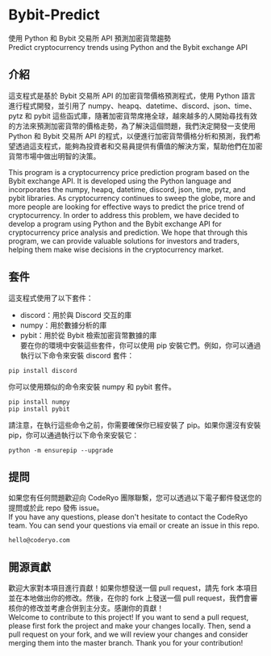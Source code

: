 # Bybit-Predict
使用 Python 和 Bybit 交易所 API 預測加密貨幣趨勢  
Predict cryptocurrency trends using Python and the Bybit exchange API

## 介紹  
這支程式是基於 Bybit 交易所 API 的加密貨幣價格預測程式，使用 Python 語言進行程式開發，並引用了 numpy、heapq、datetime、discord、json、time、pytz 和 pybit 這些函式庫，隨著加密貨幣席捲全球，越來越多的人開始尋找有效的方法來預測加密貨幣的價格走勢，為了解決這個問題，我們決定開發一支使用 Python 和 Bybit 交易所 API 的程式，以便進行加密貨幣價格分析和預測，我們希望透過這支程式，能夠為投資者和交易員提供有價值的解決方案，幫助他們在加密貨幣市場中做出明智的決策。  

This program is a cryptocurrency price prediction program based on the Bybit exchange API. It is developed using the Python language and incorporates the numpy, heapq, datetime, discord, json, time, pytz, and pybit libraries. As cryptocurrency continues to sweep the globe, more and more people are looking for effective ways to predict the price trend of cryptocurrency. In order to address this problem, we have decided to develop a program using Python and the Bybit exchange API for cryptocurrency price analysis and prediction. We hope that through this program, we can provide valuable solutions for investors and traders, helping them make wise decisions in the cryptocurrency market.

## 套件  
這支程式使用了以下套件：  
+ discord：用於與 Discord 交互的庫  
+ numpy：用於數據分析的庫  
+ pybit：用於從 Bybit 檢索加密貨幣數據的庫  
要在你的環境中安裝這些套件，你可以使用 pip 安裝它們。例如，你可以通過執行以下命令來安裝 discord 套件：
```
pip install discord
```
你可以使用類似的命令來安裝 numpy 和 pybit 套件。  
```
pip install numpy
pip install pybit
```
請注意，在執行這些命令之前，你需要確保你已經安裝了 pip。如果你還沒有安裝 pip，你可以通過執行以下命令來安裝它：  
```
python -m ensurepip --upgrade
```

## 提問  
如果您有任何問題歡迎向 CodeRyo 團隊聯繫，您可以透過以下電子郵件發送您的提問或於此 repo 發佈 issue。  
If you have any questions, please don't hesitate to contact the CodeRyo team. You can send your questions via email or create an issue in this repo.  
```
hello@coderyo.com
```
  
## 開源貢獻  
歡迎大家對本項目進行貢獻！如果你想發送一個 pull request，請先 fork 本項目並在本地做出你的修改。然後，在你的 fork 上發送一個 pull request，我們會審核你的修改並考慮合併到主分支。感謝你的貢獻！  
Welcome to contribute to this project! If you want to send a pull request, please first fork the project and make your changes locally. Then, send a pull request on your fork, and we will review your changes and consider merging them into the master branch. Thank you for your contribution!  
